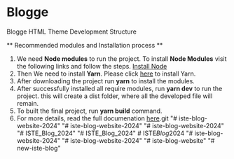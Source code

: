 # Blogge
Blogge HTML Theme Development Structure


** Recommended modules and Installation process ** 
1. We need **Node modules** to run the project. To install **Node Modules** visit the following links and follow the steps. [Install Node](https://nodejs.org/en/)
2. Then We need to install **Yarn**. Please click [here](https://yarnpkg.com/getting-started/install) to install Yarn.
3. After downloading the project run **yarn** to install the modules.
4. After successfully installed all require modules, run **yarn dev** to run the project. this will create a dist folder, where all the developed file will remain.
5. To built the final project, run **yarn build** command.
6. For more details, read the full documenation [here](https://documentation.staticmania.com/docs/blogge/).git 
"# iste-blog-website-2024" 
"# iste-blog-website-2024" 
"# iste-blog-website-2024" 
"# ISTE_Blog_2024" 
"# ISTE_Blog_2024" 
#   I S T E _ B l o g _ 2 0 2 4  
 "# iste-blog-website-2024" 
"# iste-blog-website-2024" 
"# iste-blog-website" 
"# new-iste-blog" 
